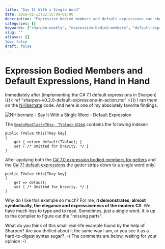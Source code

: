 ```yaml
---
title: "Say It With a Single Word"
date: 2018-01-13T22:56:00+01:00
description: "Expression bodied members and default expressions can shorten our code a lot. Sometimes even to just a single word ;-)"
categories: []
keywords: ["sharpen-weekly", "expression-bodied-members", "default-expressions"]
slug: ""
aliases: []
toc: false
draft: false
---
```

# Expression Bodied Members and Default Expressions, Hand in Hand
Immediately after [implementing the C# 7.1 default expressions in Sharpen]({{< ref "sharpen-v0.2.0-default-expressions-in-action.md" >}}) I ran them on the [NHibernate](http://nhibernate.info/) code. And here is one of my absolutely favorite findings.

![NHibernate - Say It With a Single Word - Default Expression](/images/blog/say-it-with-a-single-word/sharpen-weekly-nhibernate-say-it-with-a-single-word.png)

The [`EmptyMapClass<TKey, TValue>` class](https://github.com/nhibernate/nhibernate-core/blob/3747daf1265f4802015dff5370f658586b2d51bb/src/NHibernate/Util/CollectionHelper.cs#L55) contains the following indexer:

    public TValue this[TKey key]
    {
        get { return default(TValue); }
        set { /* Omitted for brevity. */ }
    }

After applying both the [C# 7.0 expression bodied members for getters](https://docs.microsoft.com/en-us/dotnet/csharp/programming-guide/statements-expressions-operators/expression-bodied-members#property-get-statements) and the [C# 7.1 default expressions](https://docs.microsoft.com/en-us/dotnet/csharp/programming-guide/statements-expressions-operators/default-value-expressions) the getter strips down to a single word only!

    public TValue this[TKey key]
    {
        get => default;
        set { /* Omitted for brevity. */ }
    }

Why do I like this example so much? For me, **it demonstrates, almost symbolically, the elegance and expressiveness of the modern C#**. We have much less to type and to read. Sometimes, just a single word. It is up to the compiler to figure out the "missing parts".

What do *you* think of this small real-life example found by the help of Sharpen? Are you thrilled about it the same way I am, or you see it as a hard-to-digest syntax sugar? ;-) The comments are below, waiting for your opinion :-)
